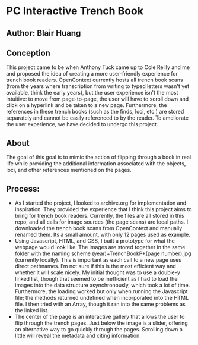 # PC Interactive Trench Book

## Author: Blair Huang

## Conception
This project came to be when Anthony Tuck came up to Cole Reilly and me and proposed the idea of creating a more user-friendly experience for trench book readers. OpenContext currently hosts all trench book scans (from the years where transcription from writing to typed letters wasn't yet available, think the early years), but the user experience isn't the most intuitive: to move from page-to-page, the user will have to scroll down and click on a hyperlink and be taken to a new page. Furthermore, the references in these trench books (such as the finds, loci, etc.) are stored separately and cannot be easily referenced to by the reader. To ameliorate the user experience, we have decided to undergo this project.

## About
The goal of this goal is to mimic the action of flipping through a book in real life while providing the additional information associated with the objects, loci, and other references mentioned on the pages.

## Process:
- As I started the project, I looked to archive.org for implementation and inspiration. They provided the experience that I think this project aims to bring for trench book readers. Currently, the files are all stored in this repo, and all calls for image sources (the page scans) are local paths. I downloaded the trench book scans from OpenContext and manually renamed them. Its a small amount, with only 12 pages used as example.
- Using Javascript, HTML, and CSS, I built a prototype for what the webpage would look like. The images are stored together in the same folder with the naming scheme (year)+TrenchBookP+(page number).jpg (currently locally). This is important as each call to a new page uses direct pathnames. I’m not sure if this is the most efficient way and whether it will scale nicely. My initial thought was to use a double-y linked list, though that seemed to be inefficient as I had to load the images into the data structure asynchronously, which took a lot of time. Furthermore, the loading worked but only when running the Javascript file; the methods returned undefined when incorporated into the HTML file. I then tried with an Array, though it ran into the same problems as the linked list. 
- The center of the page is an interactive gallery that allows the user to flip through the trench pages. Just below the image is a slider, offering an alternative way to go quickly through the pages. Scrolling down a little will reveal the metadata and citing information. 